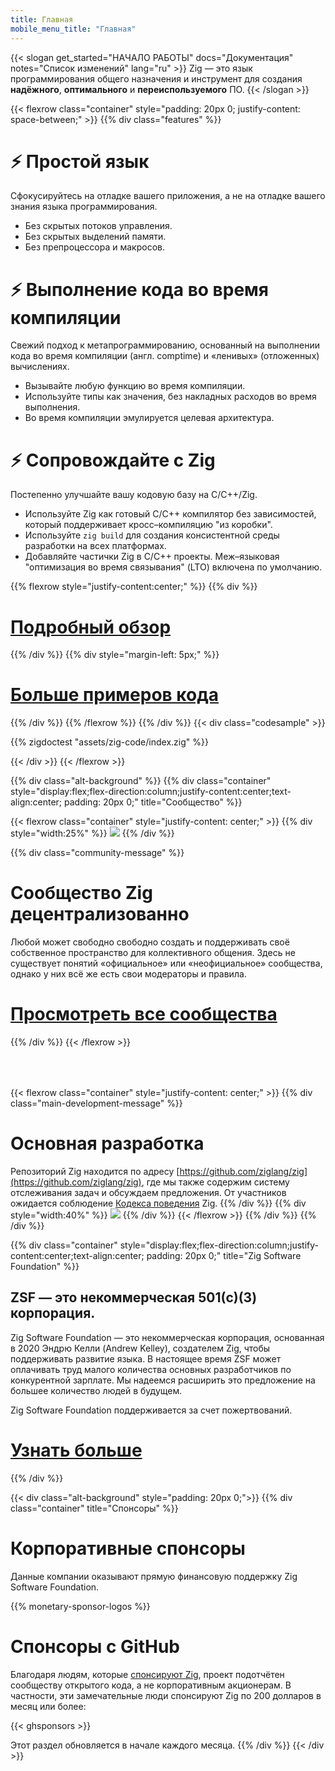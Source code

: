 ```yaml
---
title: Главная
mobile_menu_title: "Главная"
---
```

{{< slogan get_started="НАЧАЛО РАБОТЫ" docs="Документация" notes="Список изменений" lang="ru" >}}
Zig — это язык программирования общего назначения и инструмент для создания **надёжного**, **оптимального** и **переиспользуемого** ПО.
{{< /slogan >}}

{{< flexrow class="container" style="padding: 20px 0; justify-content: space-between;" >}}
{{% div class="features" %}}

# ⚡ Простой язык
Сфокусируйтесь на отладке вашего приложения, а не на отладке вашего знания языка программирования.

- Без скрытых потоков управления.
- Без скрытых выделений памяти.
- Без препроцессора и макросов.

# ⚡ Выполнение кода во время компиляции
Свежий подход к метапрограммированию, основанный на выполнении кода во время компиляции (англ. comptime) и «ленивых» (отложенных) вычислениях.

- Вызывайте любую функцию во время компиляции.
- Используйте типы как значения, без накладных расходов во время выполнения.
- Во время компиляции эмулируется целевая архитектура.

# ⚡ Сопровождайте с Zig
Постепенно улучшайте вашу кодовую базу на C/C++/Zig.

- Используйте Zig как готовый C/C++ компилятор без зависимостей, который поддерживает кросс–компиляцию "из коробки".
- Используйте `zig build` для создания консистентной среды разработки на всех платформах.
- Добавляйте частички Zig в C/C++ проекты. Меж–языковая "оптимизация во время связывания" (LTO) включена по умолчанию.

{{% flexrow style="justify-content:center;" %}}
{{% div %}}
<h1>
    <a href="learn/overview/" class="button" style="display: inline;">Подробный обзор</a>
</h1>
{{% /div %}}
{{% div  style="margin-left: 5px;" %}}
<h1>
    <a href="learn/samples/" class="button" style="display: inline;">Больше примеров кода</a>
</h1>
{{% /div %}}
{{% /flexrow %}}
{{% /div %}}
{{< div class="codesample" >}}

{{% zigdoctest "assets/zig-code/index.zig" %}}

{{< /div >}}
{{< /flexrow >}}


{{% div class="alt-background" %}}
{{% div class="container"  style="display:flex;flex-direction:column;justify-content:center;text-align:center; padding: 20px 0;" title="Сообщество" %}}

{{< flexrow class="container" style="justify-content: center;" >}}
{{% div style="width:25%" %}}
<img src="/ziggy.svg" style="max-height: 200px">
{{% /div %}}

{{% div class="community-message" %}}
# Сообщество Zig децентрализованно
Любой может свободно свободно создать и поддерживать своё собственное пространство для коллективного общения.
Здесь не существует понятий «официальное» или «неофициальное» сообщества, однако у них всё же есть свои модераторы и правила.

<div style="">
<h1>
	<a href="https://github.com/ziglang/zig/wiki/Community" class="button" style="display: inline;">Просмотреть все сообщества</a>
</h1>
</div>
{{% /div %}}
{{< /flexrow >}}
<div style="height: 50px;"></div>

{{< flexrow class="container" style="justify-content: center;" >}}
{{% div class="main-development-message" %}}
# Основная разработка
Репозиторий Zig находится по адресу [https://github.com/ziglang/zig](https://github.com/ziglang/zig), где мы также содержим систему отслеживания задач и обсуждаем предложения.
От участников ожидается соблюдение [Кодекса поведения](https://github.com/ziglang/zig/blob/master/.github/CODE_OF_CONDUCT.md) Zig.
{{% /div %}}
{{% div style="width:40%" %}}
<img src="/zero.svg" style="max-height: 200px">
{{% /div %}}
{{< /flexrow >}}
{{% /div %}}
{{% /div %}}


{{% div class="container" style="display:flex;flex-direction:column;justify-content:center;text-align:center; padding: 20px 0;" title="Zig Software Foundation" %}}
## ZSF — это некоммерческая 501(c)(3) корпорация.

Zig Software Foundation — это некоммерческая корпорация, основанная в 2020 Эндрю Келли (Andrew Kelley), создателем Zig, чтобы поддерживать развитие языка. В настоящее время ZSF может оплачивать труд малого количества основных разработчиков по конкурентной зарплате. Мы надеемся расширить это предложение на большее количество людей в будущем.

Zig Software Foundation поддерживается за счет пожертвований.

<h1>
	<a href="zsf/" class="button" style="display:inline;">Узнать больше</a>
</h1>
{{% /div %}}


{{< div class="alt-background" style="padding: 20px 0;">}}
{{% div class="container" title="Спонсоры" %}}
# Корпоративные спонсоры
Данные компании оказывают прямую финансовую поддержку Zig Software Foundation.

{{% monetary-sponsor-logos %}}

# Спонсоры с GitHub
Благодаря людям, которые [спонсируют Zig](zsf/), проект подотчётен сообществу открытого кода, а не корпоративным акционерам. В частности, эти замечательные люди спонсируют Zig по 200 долларов в месяц или более:

{{< ghsponsors >}}

Этот раздел обновляется в начале каждого месяца.
{{% /div %}}
{{< /div >}}
